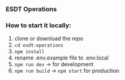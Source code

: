 ### ESDT Operations



### How to start it locally:
1. clone or download the repo
2. `cd esdt-operations`
3. `npm install`
4. rename .env.example file to .env.local
6. `npm run dev` -> for development
7. `npm run build` -> `npm start` for production


